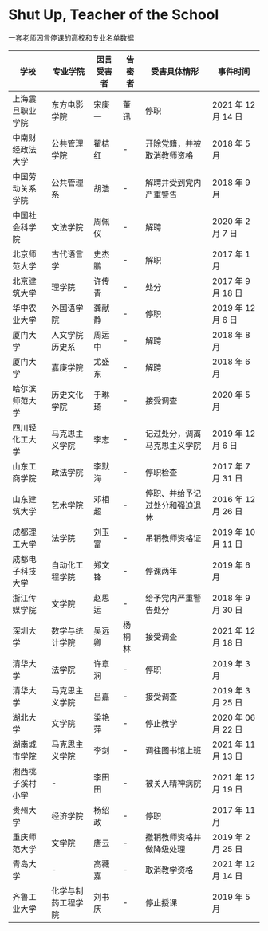 # Shut Up, Teacher of the School
一套老师因言停课的高校和专业名单数据

| 学校             | 专业学院           | 因言受害者 | 告密者 | 受害具体情形                   | 事件时间            |
| ---------------- | ------------------ | ---------- | ------ | ------------------------------ | ------------------- |
| 上海震旦职业学院 | 东方电影学院       | 宋庚一     | 董迅   | 停职                           | 2021 年 12 月 14 日 |
| 中南财经政法大学 | 公共管理学院       | 翟桔红     | -      | 开除党籍，并被取消教师资格     | 2018 年 5 月        |
| 中国劳动关系学院 | 公共管理系         | 胡浩       | -      | 解聘并受到党内严重警告         | 2018 年 9 月        |
| 中国社会科学院   | 文法学院           | 周佩仪     | -      | 解聘                           | 2020 年 2 月 7 日   |
| 北京师范大学     | 古代语言学         | 史杰鹏     | -      | 解职                           | 2017 年 1 月        |
| 北京建筑大学     | 理学院             | 许传青     | -      | 处分                           | 2017 年 9 月 18 日  |
| 华中农业大学     | 外国语学院         | 龚献静     | -      | 停职                           | 2019 年 12 月 6 日  |
| 厦门大学         | 人文学院历史系     | 周运中     | -      | 解聘                           | 2018 年 8 月        |
| 厦门大学         | 嘉庚学院           | 尤盛东     | -      | 解聘                           | 2018 年 6 月        |
| 哈尔滨师范大学   | 历史文化学院       | 于琳琦     | -      | 接受调查                       | 2020 年 5 月        |
| 四川轻化工大学   | 马克思主义学院     | 李志       | -      | 记过处分，调离马克思主义学院   | 2019 年 12 月 6 日  |
| 山东工商学院     | 政法学院           | 李默海     | -      | 停职检查                       | 2017 年 7 月 31 日  |
| 山东建筑大学     | 艺术学院           | 邓相超     | -      | 停职、并给予记过处分和强迫退休 | 2016 年 12 月 26 日 |
| 成都理工大学     | 法学院             | 刘玉富     | -      | 吊销教师资格证                 | 2019 年 10 月 11 日 |
| 成都电子科技大学 | 自动化工程学院     | 郑文锋     | -      | 停课两年                       | 2019 年 6 月        |
| 浙江传媒学院     | 文学院             | 赵思运     | -      | 给予党内严重警告处分           | 2018 年 9 月 30 日  |
| 深圳大学         | 数学与统计学院     | 吴远卿     | 杨桐林 | 接受调查                       | 2021 年 12 月 18 日 |
| 清华大学         | 法学院             | 许章润     | -      | 停职                           | 2019 年 3 月        |
| 清华大学         | 马克思主义学院     | 吕嘉       | -      | 接受调查                       | 2019 年 3 月 25 日  |
| 湖北大学         | 文学院             | 梁艳萍     | -      | 停止教学                       | 2020 年 06 月 22 日 |
| 湖南城市学院     | 马克思主义学院     | 李剑       | -      | 调往图书馆上班                 | 2021 年 11 月 13 日 |
| 湘西桃子溪村小学 | -                  | 李田田     | -      | 被关入精神病院                 | 2021 年 12 月 19 日 |
| 贵州大学         | 经济学院           | 杨绍政     | -      | 停职                           | 2017 年 11 月       |
| 重庆师范大学     | 文学院             | 唐云       | -      | 撤销教师资格并做降级处理       | 2019 年 2 月 25 日  |
| 青岛大学         | -                  | 高薇嘉     | -      | 取消教学资格                   | 2021 年 12 月 14 日 |
| 齐鲁工业大学     | 化学与制药工程学院 | 刘书庆     | -      | 停止授课                       | 2019 年 5 月        |
